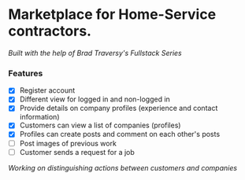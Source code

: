 # Marketplace for Home-Service contractors. 
*Built with the help of Brad Traversy's Fullstack Series*

### Features
- [x] Register account
- [x] Different view for logged in and non-logged in
- [x] Provide details on company profiles (experience and contact information)
- [x] Customers can view a list of companies (profiles)
- [x] Profiles can create posts and comment on each other's posts
- [ ] Post images of previous work
- [ ] Customer sends a request for a job 

_Working on distinguishing actions between customers and companies_
